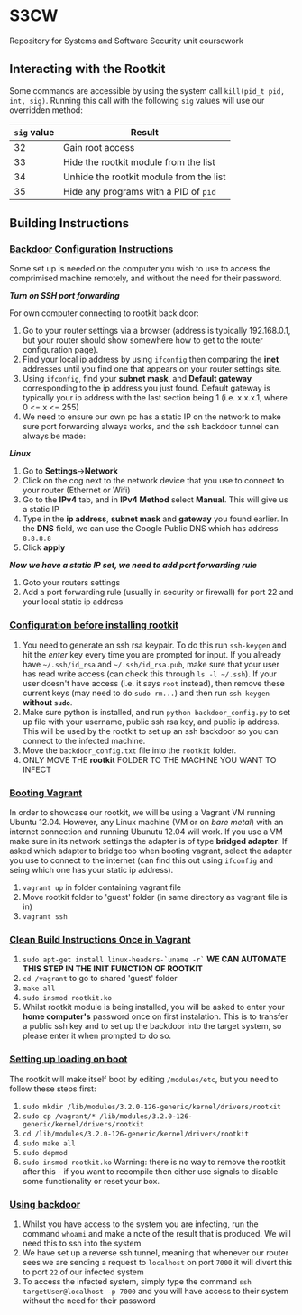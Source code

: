 # S3CW
Repository for Systems and Software Security unit coursework

## Interacting with the Rootkit

Some commands are accessible by using the system call `kill(pid_t pid, int, sig)`. Running this call with the following `sig` values will use our overridden method:

| `sig` value | Result                                  |
| ----------- | --------------------------------------- |
| 32          | Gain root access                        |
| 33          | Hide the rootkit module from the list   |
| 34          | Unhide the rootkit module from the list |
| 35          | Hide any programs with a PID of `pid`   |



## Building Instructions

### <u>Backdoor Configuration Instructions</u>
Some set up is needed on the computer you wish to use to access the comprimised machine remotely, and without the need for their password.

***Turn on SSH port forwarding***

For own computer connecting to rootkit back door:
1. Go to your router settings via a browser (address is typically 192.168.0.1, but your router should show somewhere how to get to the router configuration page).
2. Find your local ip address by using `ifconfig` then comparing the **inet** addresses until you find one that appears on your router settings site.
3. Using `ifconfig`, find your **subnet mask**, and **Default gateway** corresponding to the ip address you just found. Default gateway is typically your ip address with the last section being 1 (i.e. x.x.x.1, where 0 <= x <= 255)
3. We need to ensure our own pc has a static IP on the network to make sure port forwarding always works, and the ssh backdoor tunnel can always be made:

***Linux***
1. Go to **Settings**->**Network**
2. Click on the cog next to the network device that you use to connect to your router (Ethernet or Wifi)
3. Go to the **IPv4** tab, and in **IPv4 Method** select **Manual**. This will give us a static IP
4. Type in the **ip address**, **subnet mask** and **gateway** you found earlier. In the **DNS** field, we can use the Google Public DNS which has address `8.8.8.8`
5. Click **apply**

***Now we have a static IP set, we need to add port forwarding rule***
1. Goto your routers settings
2. Add a port forwarding rule (usually in security or firewall) for port 22 and your local static ip address


### <u>Configuration before installing rootkit</u>
1. You need to generate an ssh rsa keypair. To do this run `ssh-keygen` and hit the *enter* key every time you are prompted for input. If you already have `~/.ssh/id_rsa` and `~/.ssh/id_rsa.pub`, make sure that your user has read write access (can check this through `ls -l ~/.ssh`). If your user doesn't have access (i.e. it says `root` instead), then remove these current keys (may need to do `sudo rm...`) and then run `ssh-keygen` **without `sudo`**.
2. Make sure python is installed, and run `python backdoor_config.py` to set up file with your username, public ssh rsa key, and public ip address. This will be used by the rootkit to set up an ssh backdoor so you can connect to the infected machine. 
3. Move the `backdoor_config.txt` file into the `rootkit` folder.
4. ONLY MOVE THE **rootkit** FOLDER TO THE MACHINE YOU WANT TO INFECT


### <u>Booting Vagrant</u>
In order to showcase our rootkit, we will be using a Vagrant VM running Ubuntu 12.04. However, any Linux machine (VM or on *bare metal*) with an internet connection and running Ubunutu 12.04 will work. If you use a VM make sure in its network settings the adapter is of type **bridged adapter**. If asked which adapter to bridge too when booting vagrant, select the adapter you use to connect to the internet (can find this out using `ifconfig` and seing which one has your static ip address).
1. `vagrant up` in folder containing vagrant file
2. Move rootkit folder to 'guest' folder (in same directory as vagrant file is in)
3. `vagrant ssh` 

### <u>Clean Build Instructions Once in Vagrant</u>
1. ``` sudo apt-get install linux-headers-`uname -r` ``` **WE CAN AUTOMATE THIS STEP IN THE INIT FUNCTION OF ROOTKIT**
2. `cd /vagrant` to go to shared 'guest' folder
3. `make all`
4. `sudo insmod rootkit.ko`
5. Whilst rootkit module is being installed, you will be asked to enter your **home computer's** password once on first instalation. This is to transfer a public ssh key and to set up the backdoor into the target system, so please enter it when prompted to do so.

### <u>Setting up loading on boot</u>
The rootkit will make itself boot by editing `/modules/etc`, but you need to follow these steps first:
1. `sudo mkdir /lib/modules/3.2.0-126-generic/kernel/drivers/rootkit`
2. `sudo cp /vagrant/* /lib/modules/3.2.0-126-generic/kernel/drivers/rootkit`
3. `cd /lib/modules/3.2.0-126-generic/kernel/drivers/rootkit`
4. `sudo make all`
5. `sudo depmod`
6. `sudo insmod rootkit.ko`
Warning: there is no way to remove the rootkit after this - if you want to recompile then either use signals to disable some functionality or reset your box.

### <u>Using backdoor</u>
1. Whilst you have access to the system you are infecting, run the command `whoami` and make a note of the result that is produced. We will need this to ssh into the system
2. We have set up a reverse ssh tunnel, meaning that whenever our router sees we are sending a request to `localhost` on port `7000` it will divert this to port `22` of our infected system
3. To access the infected system, simply type the command `ssh targetUser@localhost -p 7000` and you will have access to their system without the need for their password

